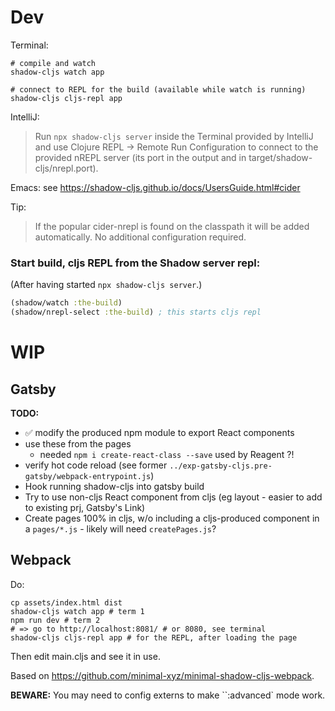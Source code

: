 Dev
===

Terminal:

```
# compile and watch
shadow-cljs watch app

# connect to REPL for the build (available while watch is running)
shadow-cljs cljs-repl app
```

IntelliJ:

> Run `npx shadow-cljs server` inside the Terminal provided by IntelliJ and use Clojure REPL → Remote Run Configuration to connect to the provided nREPL server (its port in the output and in target/shadow-cljs/nrepl.port).

Emacs: see https://shadow-cljs.github.io/docs/UsersGuide.html#cider

Tip:

> If the popular cider-nrepl is found on the classpath it will be added automatically. No additional configuration required.

### Start build, cljs REPL from the Shadow server repl:

(After having started `npx shadow-cljs server`.)

```clj
(shadow/watch :the-build)
(shadow/nrepl-select :the-build) ; this starts cljs repl
```

WIP
=======

Gatsby
------

**TODO:**

* ✅ modify the produced npm module to export React components
* use these from the pages
    - needed `npm i create-react-class --save` used by Reagent ?!
* verify hot code reload (see former `../exp-gatsby-cljs.pre-gatsby/webpack-entrypoint.js`)
* Hook running shadow-cljs into gatsby build
* Try to use non-cljs React component from cljs (eg layout - easier to add to existing prj, Gatsby's Link)
* Create pages 100% in cljs, w/o including a cljs-produced component in a `pages/*.js` - likely will need `createPages.js`?

Webpack
-------

Do:

```
cp assets/index.html dist
shadow-cljs watch app # term 1
npm run dev # term 2
# => go to http://localhost:8081/ # or 8080, see terminal
shadow-cljs cljs-repl app # for the REPL, after loading the page
```

Then edit main.cljs and see it in use.

Based on https://github.com/minimal-xyz/minimal-shadow-cljs-webpack.

**BEWARE:** You may need to config externs to make ``:advanced` mode work.
